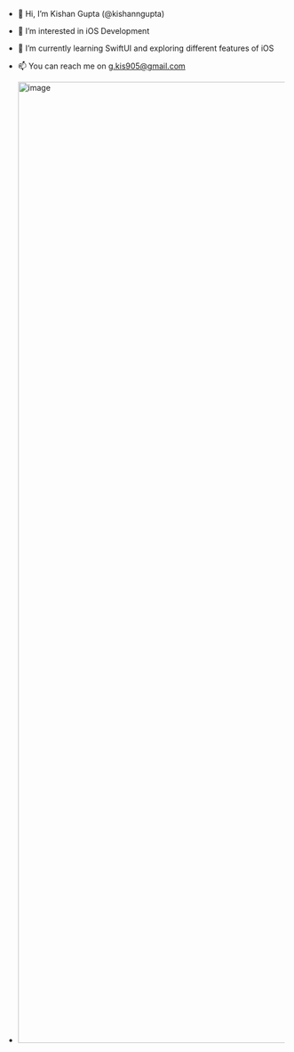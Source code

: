 - 👋 Hi, I’m Kishan Gupta (@kishanngupta)
- 👀 I’m interested in iOS Development
- 🌱 I’m currently learning SwiftUI and exploring different features of iOS
- 📫 You can reach me on g.kis905@gmail.com

- <img width="1728" alt="image" src="https://github.com/kishanngupta/kishanngupta/assets/50067027/6d5e11ca-f90e-4b67-9bfc-9211f78c0dda">

<!---
- 💞️ I’m looking to collaborate on 
--->

<!---
kishanngupta/kishanngupta is a ✨ special ✨ repository because its `README.md` (this file) appears on your GitHub profile.
You can click the Preview link to take a look at your changes.
--->
